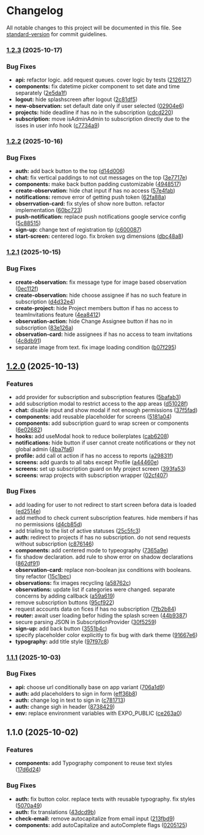 # Changelog

All notable changes to this project will be documented in this file. See [standard-version](https://github.com/conventional-changelog/standard-version) for commit guidelines.

### [1.2.3](https://github.com/safety-lens/mobile/compare/v1.2.2...v1.2.3) (2025-10-17)


### Bug Fixes

* **api:** refactor logic. add request queues. cover logic by tests ([2126127](https://github.com/safety-lens/mobile/commit/2126127157d2ab2c70c7e8f98cf9f304062bb8a9))
* **components:** fix datetime picker component to set date and time separately ([2e5da1f](https://github.com/safety-lens/mobile/commit/2e5da1f696d43e0f61994d83bf7479068c60dbac))
* **logout:** hide splashscreen after logout ([2c81df5](https://github.com/safety-lens/mobile/commit/2c81df5d825d6779ef4f8a7d7784f88f388bc876))
* **new-observation:** set default date only if user selected ([02904e6](https://github.com/safety-lens/mobile/commit/02904e66028cb9f9cabb0a1afa2abf537858c91a))
* **projects:** hide deadline if has no in the subscription ([cdcd220](https://github.com/safety-lens/mobile/commit/cdcd2206b467618c22df1a6afaf925c274c089f6))
* **subscription:** move isAdminAdmin to subscription directly due to the isses in user info hook ([c7734a9](https://github.com/safety-lens/mobile/commit/c7734a9da698efa1d838b2a36a98ea1a0a0c4c4d))

### [1.2.2](https://github.com/safety-lens/mobile/compare/v1.2.1...v1.2.2) (2025-10-16)


### Bug Fixes

* **auth:** add back button to the top ([d14d006](https://github.com/safety-lens/mobile/commit/d14d006682983ae8ebbd98232be1f54f20622558))
* **chat:** fix vertical paddings to not cut messages on the top ([3e7717e](https://github.com/safety-lens/mobile/commit/3e7717e62b5e695769d0b3bfc3e14be2400eee3f))
* **components:** make back button padding customizable ([4948517](https://github.com/safety-lens/mobile/commit/494851766a06919f74377729e79a5da9938dbe88))
* **create-observation:** hide chat input if has no access ([57e4fab](https://github.com/safety-lens/mobile/commit/57e4fab37fe3f871883c921963f8163d13e47f62))
* **notifications:** remove error of getting push token ([62fa88a](https://github.com/safety-lens/mobile/commit/62fa88a39f629c9115d050d8aa5b26a83728a3b9))
* **obserrvation-card:** fix styles of show nore button. refactor implementation ([60bc723](https://github.com/safety-lens/mobile/commit/60bc7234ca5990b84843e46939d4d67ad22e7eeb))
* **push-notification:** replace push notifications google service config ([5c88515](https://github.com/safety-lens/mobile/commit/5c88515335f1fe896d879176b4435e17720297da))
* **sign-up:** change text of registration tip ([c600087](https://github.com/safety-lens/mobile/commit/c600087dab8a25994b1fab1bc2183806a42fefd9))
* **start-screen:** centered logo. fix broken svg dimensions ([dbc48a8](https://github.com/safety-lens/mobile/commit/dbc48a87ab3da5089302fcaf807eb81174d06225))

### [1.2.1](https://github.com/safety-lens/mobile/compare/v1.2.0...v1.2.1) (2025-10-15)


### Bug Fixes

* **create-observation:** fix message type for image based observation ([0ec112f](https://github.com/safety-lens/mobile/commit/0ec112f45cf1a7943a62520e29203a6fd4545748))
* **create-observation:** hide choose assignee if has no such feature in subscription ([d4d32e4](https://github.com/safety-lens/mobile/commit/d4d32e4b148ca9bc71b2d0c1c49b3686c006808e))
* **create-project:** hide Project members button if has no access to teamInvitations feature ([4ea8412](https://github.com/safety-lens/mobile/commit/4ea84123a6f8a4e48c5fbe4fe026a62b9435c3e3))
* **observation-action:** hide Change Assignee button if has no in subscription ([83e126a](https://github.com/safety-lens/mobile/commit/83e126acfc477dcf5861ff0a8c028ab6ada6e596))
* **observation-card:** hide assignees if has no access to team invitations ([4c8db91](https://github.com/safety-lens/mobile/commit/4c8db919dacfa01edf210e9359bc8d6b32a68ce2))
* separate image from text. fix image loading condition ([b07f295](https://github.com/safety-lens/mobile/commit/b07f2958344f75cf7c4abae1baca306202b5c647))

## [1.2.0](https://github.com/safety-lens/mobile/compare/v1.1.1...v1.2.0) (2025-10-13)


### Features

* add provider for subscription and subscription features ([5bafab3](https://github.com/safety-lens/mobile/commit/5bafab3db4e4070abee2c4c715c942335a668b3e))
* add subscription modal to restrict access to the app areas ([d51028f](https://github.com/safety-lens/mobile/commit/d51028f09c3e0e9e223e7f19fe66a0d09b31c2ce))
* **chat:** disable input and show modal if not enough permissions ([37f5fad](https://github.com/safety-lens/mobile/commit/37f5fadf1d89c6c1274773950fdcc4bb87181724))
* **components:** add reusable placeholder for screens ([5181a04](https://github.com/safety-lens/mobile/commit/5181a044ed083309e9b85e43c262b3c1e85c66b3))
* **components:** add subscription guard to wrap screen or components ([6e02682](https://github.com/safety-lens/mobile/commit/6e02682617ed8758ae026952e3d4218797b4124b))
* **hooks:** add useModal hook to reduce boilerplates ([cab6208](https://github.com/safety-lens/mobile/commit/cab6208d6769b84bafa49853c1f610b7ce89e739))
* **notifications:** hide button if user cannot create notifications or they not global admin ([4ba7fa6](https://github.com/safety-lens/mobile/commit/4ba7fa6ce60acd426a21ae8845900117a2116f75))
* **profile:** add call ot action if has no access to reports ([a29831f](https://github.com/safety-lens/mobile/commit/a29831faa89a6b8d65f365e4eb485319120866a2))
* **screens:** add guards to all tabs except Profile ([a44460e](https://github.com/safety-lens/mobile/commit/a44460e2c5321193a0e7f2f3692416718b9bf3f3))
* **screens:** set up subscription guard on My project screen ([393fa53](https://github.com/safety-lens/mobile/commit/393fa535a38e5352e62df82ffe20a129d17e2748))
* **screens:** wrap projects with subscription wrapper ([02cf407](https://github.com/safety-lens/mobile/commit/02cf407c4dd3a4adde8ed68d4e1161a536a5059a))


### Bug Fixes

* add loading for user to not redirect to start screen befora data is loaded ([ed2514e](https://github.com/safety-lens/mobile/commit/ed2514ed7abf6890e2021317b6e17c75705247dd))
* add method to check current subscription features. hide members if has no permissions ([d4cb85d](https://github.com/safety-lens/mobile/commit/d4cb85db3e419325803a0ddf4022994bac1b747c))
* add trialing to the list of active statuses ([25c5fc3](https://github.com/safety-lens/mobile/commit/25c5fc37d29195bfda49461400ef6515b3c6fa10))
* **auth:** redirect to projects if has no subscription. do not send requests without subscription ([c876146](https://github.com/safety-lens/mobile/commit/c876146734345c17256e62536fd3eced442f4547))
* **components:** add centered mode to typeography ([7365a9e](https://github.com/safety-lens/mobile/commit/7365a9e6077b5c172b8100db1008bef2a68c5553))
* fix shadow declaration. add rule to show error on shadow declarations ([862df91](https://github.com/safety-lens/mobile/commit/862df9169ed3f93417541cf6ad0777967d92d0fa))
* **observation-card:** replace non-boolean jsx conditions with booleans. tiny refactor ([15c1bec](https://github.com/safety-lens/mobile/commit/15c1bec04a3bdbba5c9369eb4e004e087c7fc433))
* **observations:** fix images recycling ([a58762c](https://github.com/safety-lens/mobile/commit/a58762c2c3736730e0bf50394c833d9d31e70b16))
* **observations:** update list if categories were changed. separate concerns by adding callback ([a59a619](https://github.com/safety-lens/mobile/commit/a59a6196b1d6dde37ebd06c1a4774e1f3585c5ea))
* remove subscription buttons ([95cf922](https://github.com/safety-lens/mobile/commit/95cf9220fbaf6211f293edcb3625a481e24e71d1))
* request accounts data on fices if has no subscription ([7fb2b84](https://github.com/safety-lens/mobile/commit/7fb2b84e72c566dfc6deb4af7b4f53e30837dde5))
* **router:** await user loading befor hiding the splash screen ([44b9387](https://github.com/safety-lens/mobile/commit/44b938700ed9b8b19dae1442d1daddc64f105ab8))
* secure parsing JSON in SubscriptionProvider ([30f5259](https://github.com/safety-lens/mobile/commit/30f52596b3e3bf1a5c0eb4492f0ca5b318430f96))
* **sign-up:** add back button ([3551b4c](https://github.com/safety-lens/mobile/commit/3551b4cdfed197e5807ddd333d0255f9a1b5f8e7))
* specify placeholder color explicitly to fix bug with dark theme ([91667e6](https://github.com/safety-lens/mobile/commit/91667e6b84ff741da81adab09b7e2b97d9208749))
* **typography:** add title style ([97f97c8](https://github.com/safety-lens/mobile/commit/97f97c89dfcfee2bfc944388152ac2ba00a58fe4))

### [1.1.1](https://github.com/safety-lens/mobile/compare/v1.1.0...v1.1.1) (2025-10-03)


### Bug Fixes

* **api:** choose url conditionally base on app variant ([706a1d9](https://github.com/safety-lens/mobile/commit/706a1d938e898f8219bb4fdbf9cb5e755a4dac73))
* **auth:** add placeholders to sign in form ([eff36b8](https://github.com/safety-lens/mobile/commit/eff36b89598985dead20d37ea779c97cea4792ce))
* **auth:** change log in text to sign in ([c781713](https://github.com/safety-lens/mobile/commit/c7817135070764f6b376cabf602adb22b8be3708))
* **auth:** change sigh in header ([8738429](https://github.com/safety-lens/mobile/commit/87384296950e2a8fc41cc1bacc6c6a00d5f04259))
* **env:** replace environment variables with EXPO_PUBLIC ([ce263a0](https://github.com/safety-lens/mobile/commit/ce263a021ce7a5aabe6b317e929a6f9fdc89c17d))

## 1.1.0 (2025-10-02)


### Features

* **components:** add Typography component to reuse text styles ([17d6d24](https://github.com/safety-lens/mobile/commit/17d6d24a1f2f05f936b8278aa2858bceefde8520))


### Bug Fixes

* **auth:** fix button color. replace texts with reusable typography. fix styles ([5070a49](https://github.com/safety-lens/mobile/commit/5070a496cc89e94a4e642db2457c454123b6b954))
* **auth:** fix translations ([43dcd9b](https://github.com/safety-lens/mobile/commit/43dcd9b13dabf73af6e11f750f5654587f3c9f9c))
* **check-email:** remove autocapitalize from email input ([213fbd9](https://github.com/safety-lens/mobile/commit/213fbd9ff662c5acf60ffcc4a829987e51b0eadd))
* **components:** add autoCapitalize and autoComplete flags ([0205125](https://github.com/safety-lens/mobile/commit/0205125237095e2062173c5a23b792281e09f1af))

